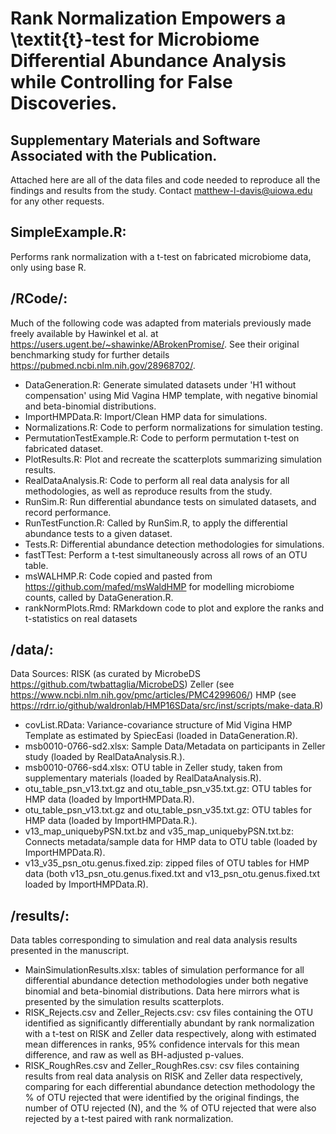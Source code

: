 # Rank Normalization Empowers a \textit{t}-test for Microbiome Differential Abundance Analysis while Controlling for False Discoveries.
## Supplementary Materials and Software Associated with the Publication.

Attached here are all of the data files and code needed to reproduce all the findings and results from the study. Contact matthew-l-davis@uiowa.edu for any other requests.

##  SimpleExample.R:
  
Performs rank normalization with a t-test on fabricated microbiome data, only using base R.

##  /RCode/:

Much of the following code was adapted from materials previously made freely available by Hawinkel et al. at https://users.ugent.be/~shawinke/ABrokenPromise/. See their original benchmarking study for further details https://pubmed.ncbi.nlm.nih.gov/28968702/.

- DataGeneration.R: Generate simulated datasets under 'H1 without compensation' using Mid Vagina HMP template, with negative binomial and beta-binomial distributions.
- ImportHMPData.R: Import/Clean HMP data for simulations.
- Normalizations.R: Code to perform normalizations for simulation testing.
- PermutationTestExample.R: Code to perform permutation t-test on fabricated dataset.
- PlotResults.R: Plot and recreate the scatterplots summarizing simulation results.
- RealDataAnalysis.R: Code to perform all real data analysis for all methodologies, as well as reproduce results from the study.
- RunSim.R: Run differential abundance tests on simulated datasets, and record performance.
- RunTestFunction.R: Called by RunSim.R, to apply the differential abundance tests to a given dataset.
- Tests.R: Differential abundance detection methodologies for simulations.
- fastTTest: Perform a t-test simultaneously across all rows of an OTU table.
- msWALHMP.R: Code copied and pasted from https://github.com/mafed/msWaldHMP for modelling microbiome counts, called by DataGeneration.R.
- rankNormPlots.Rmd: RMarkdown code to plot and explore the ranks and t-statistics on real datasets

##  /data/:

Data Sources: 
RISK (as curated by MicrobeDS https://github.com/twbattaglia/MicrobeDS)
Zeller (see https://www.ncbi.nlm.nih.gov/pmc/articles/PMC4299606/) 
HMP (see https://rdrr.io/github/waldronlab/HMP16SData/src/inst/scripts/make-data.R)

- covList.RData: Variance-covariance structure of Mid Vigina HMP Template as estimated by SpiecEasi (loaded in DataGeneration.R).
- msb0010-0766-sd2.xlsx: Sample Data/Metadata on participants in Zeller study (loaded by RealDataAnalysis.R.).
- msb0010-0766-sd4.xlsx: OTU table in Zeller study, taken from supplementary materials (loaded by RealDataAnalysis.R).
- otu_table_psn_v13.txt.gz and otu_table_psn_v35.txt.gz: OTU tables for HMP data (loaded by ImportHMPData.R).
- otu_table_psn_v13.txt.gz and otu_table_psn_v35.txt.gz: OTU tables for HMP data (loaded by ImportHMPData.R.).
- v13_map_uniquebyPSN.txt.bz and v35_map_uniquebyPSN.txt.bz: Connects metadata/sample data for HMP data to OTU table (loaded by ImportHMPData.R). 
- v13_v35_psn_otu.genus.fixed.zip: zipped files of OTU tables for HMP data (both v13_psn_otu.genus.fixed.txt and v13_psn_otu.genus.fixed.txt loaded by ImportHMPData.R).

##  /results/:

Data tables corresponding to simulation and real data analysis results presented in the manuscript. 

- MainSimulationResults.xlsx: tables of simulation performance for all differential abundance detection methodologies under both negative binomial and beta-binomial distributions. Data here mirrors what is presented by the simulation results scatterplots. 
- RISK_Rejects.csv and Zeller_Rejects.csv: csv files containing the OTU identified as significantly differentially abundant by rank normalization with a t-test on RISK and Zeller data respectively, along with estimated mean differences in ranks, 95% confidence intervals for this mean difference, and raw as well as BH-adjusted p-values.
- RISK_RoughRes.csv and Zeller_RoughRes.csv: csv files containing results from real data analysis on RISK and Zeller data respectively, comparing for each differential abundance detection methodology the % of OTU rejected that were identified by the original findings, the number of OTU rejected (N), and the % of OTU rejected that were also rejected by a t-test paired with rank normalization. 

